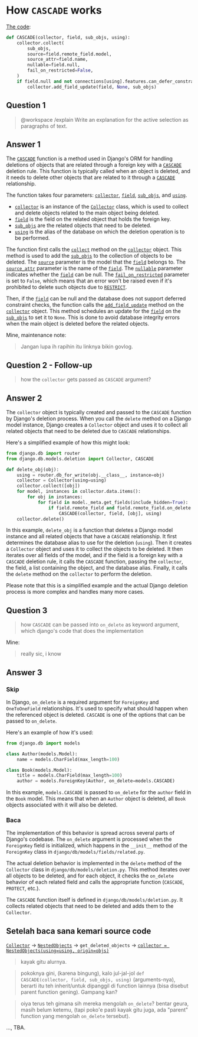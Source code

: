 # How `CASCADE` works

[The code](https://github.com/django/django/blob/761946f8e1b6d725f83fa4f3b04ca9750f486009/django/db/models/deletion.py#L22):

```python
def CASCADE(collector, field, sub_objs, using):
    collector.collect(
        sub_objs,
        source=field.remote_field.model,
        source_attr=field.name,
        nullable=field.null,
        fail_on_restricted=False,
    )
    if field.null and not connections[using].features.can_defer_constraint_checks:
        collector.add_field_update(field, None, sub_objs)
```

## Question 1

> @workspace /explain Write an explanation for the active selection as paragraphs of text.

## Answer 1

The [`CASCADE`](command:_github.copilot.openSymbolInFile?%5B%22django%2Fdb%2Fmodels%2Fdeletion.py%22%2C%22CASCADE%22%5D "django/db/models/deletion.py") function is a method used in Django's ORM for handling deletions of objects that are related through a foreign key with a [`CASCADE`](command:_github.copilot.openSymbolInFile?%5B%22django%2Fdb%2Fmodels%2Fdeletion.py%22%2C%22CASCADE%22%5D "django/db/models/deletion.py") deletion rule. This function is typically called when an object is deleted, and it needs to delete other objects that are related to it through a [`CASCADE`](command:_github.copilot.openSymbolInFile?%5B%22django%2Fdb%2Fmodels%2Fdeletion.py%22%2C%22CASCADE%22%5D "django/db/models/deletion.py") relationship.

The function takes four parameters: [`collector`](command:_github.copilot.openSymbolInFile?%5B%22django%2Fdb%2Fmodels%2Fdeletion.py%22%2C%22collector%22%5D "django/db/models/deletion.py"), [`field`](command:_github.copilot.openSymbolInFile?%5B%22django%2Fdb%2Fmodels%2Fdeletion.py%22%2C%22field%22%5D "django/db/models/deletion.py"), [`sub_objs`](command:_github.copilot.openSymbolInFile?%5B%22django%2Fdb%2Fmodels%2Fdeletion.py%22%2C%22sub_objs%22%5D "django/db/models/deletion.py"), and [`using`](command:_github.copilot.openSymbolInFile?%5B%22django%2Fdb%2Fmodels%2Fdeletion.py%22%2C%22using%22%5D "django/db/models/deletion.py").

- [`collector`](command:_github.copilot.openSymbolInFile?%5B%22django%2Fdb%2Fmodels%2Fdeletion.py%22%2C%22collector%22%5D "django/db/models/deletion.py") is an instance of the [`Collector`](command:_github.copilot.openSymbolInFile?%5B%22django%2Fdb%2Fmodels%2Fdeletion.py%22%2C%22Collector%22%5D "django/db/models/deletion.py") class, which is used to collect and delete objects related to the main object being deleted.
- [`field`](command:_github.copilot.openSymbolInFile?%5B%22django%2Fdb%2Fmodels%2Fdeletion.py%22%2C%22field%22%5D "django/db/models/deletion.py") is the field on the related object that holds the foreign key.
- [`sub_objs`](command:_github.copilot.openSymbolInFile?%5B%22django%2Fdb%2Fmodels%2Fdeletion.py%22%2C%22sub_objs%22%5D "django/db/models/deletion.py") are the related objects that need to be deleted.
- [`using`](command:_github.copilot.openSymbolInFile?%5B%22django%2Fdb%2Fmodels%2Fdeletion.py%22%2C%22using%22%5D "django/db/models/deletion.py") is the alias of the database on which the deletion operation is to be performed.

The function first calls the [`collect`](command:_github.copilot.openSymbolInFile?%5B%22django%2Fdb%2Fmodels%2Fdeletion.py%22%2C%22collect%22%5D "django/db/models/deletion.py") method on the [`collector`](command:_github.copilot.openSymbolInFile?%5B%22django%2Fdb%2Fmodels%2Fdeletion.py%22%2C%22collector%22%5D "django/db/models/deletion.py") object. This method is used to add the [`sub_objs`](command:_github.copilot.openSymbolInFile?%5B%22django%2Fdb%2Fmodels%2Fdeletion.py%22%2C%22sub_objs%22%5D "django/db/models/deletion.py") to the collection of objects to be deleted. The [`source`](command:_github.copilot.openSymbolInFile?%5B%22django%2Fdb%2Fmodels%2Fdeletion.py%22%2C%22source%22%5D "django/db/models/deletion.py") parameter is the model that the [`field`](command:_github.copilot.openSymbolInFile?%5B%22django%2Fdb%2Fmodels%2Fdeletion.py%22%2C%22field%22%5D "django/db/models/deletion.py") belongs to. The [`source_attr`](command:_github.copilot.openSymbolInFile?%5B%22django%2Fdb%2Fmodels%2Fdeletion.py%22%2C%22source_attr%22%5D "django/db/models/deletion.py") parameter is the name of the [`field`](command:_github.copilot.openSymbolInFile?%5B%22django%2Fdb%2Fmodels%2Fdeletion.py%22%2C%22field%22%5D "django/db/models/deletion.py"). The [`nullable`](command:_github.copilot.openSymbolInFile?%5B%22django%2Fdb%2Fmodels%2Fdeletion.py%22%2C%22nullable%22%5D "django/db/models/deletion.py") parameter indicates whether the [`field`](command:_github.copilot.openSymbolInFile?%5B%22django%2Fdb%2Fmodels%2Fdeletion.py%22%2C%22field%22%5D "django/db/models/deletion.py") can be null. The [`fail_on_restricted`](command:_github.copilot.openSymbolInFile?%5B%22django%2Fdb%2Fmodels%2Fdeletion.py%22%2C%22fail_on_restricted%22%5D "django/db/models/deletion.py") parameter is set to `False`, which means that an error won't be raised even if it's prohibited to delete such objects due to [`RESTRICT`](command:_github.copilot.openSymbolInFile?%5B%22django%2Fdb%2Fmodels%2Fdeletion.py%22%2C%22RESTRICT%22%5D "django/db/models/deletion.py").

Then, if the [`field`](command:_github.copilot.openSymbolInFile?%5B%22django%2Fdb%2Fmodels%2Fdeletion.py%22%2C%22field%22%5D "django/db/models/deletion.py") can be null and the database does not support deferred constraint checks, the function calls the [`add_field_update`](command:_github.copilot.openSymbolInFile?%5B%22django%2Fdb%2Fmodels%2Fdeletion.py%22%2C%22add_field_update%22%5D "django/db/models/deletion.py") method on the [`collector`](command:_github.copilot.openSymbolInFile?%5B%22django%2Fdb%2Fmodels%2Fdeletion.py%22%2C%22collector%22%5D "django/db/models/deletion.py") object. This method schedules an update for the [`field`](command:_github.copilot.openSymbolInFile?%5B%22django%2Fdb%2Fmodels%2Fdeletion.py%22%2C%22field%22%5D "django/db/models/deletion.py") on the [`sub_objs`](command:_github.copilot.openSymbolInFile?%5B%22django%2Fdb%2Fmodels%2Fdeletion.py%22%2C%22sub_objs%22%5D "django/db/models/deletion.py") to set it to `None`. This is done to avoid database integrity errors when the main object is deleted before the related objects.

Mine, maintenance note:
> Jangan lupa ih rapihin itu linknya bikin govlog.

## Question 2 - Follow-up

> how the `collector` gets passed as `CASCADE` argument?

## Answer 2

The `collector` object is typically created and passed to the `CASCADE` function by Django's deletion process. When you call the `delete` method on a Django model instance, Django creates a `Collector` object and uses it to collect all related objects that need to be deleted due to `CASCADE` relationships.

Here's a simplified example of how this might look:

```python
from django.db import router
from django.db.models.deletion import Collector, CASCADE

def delete_obj(obj):
    using = router.db_for_write(obj.__class__, instance=obj)
    collector = Collector(using=using)
    collector.collect([obj])
    for model, instances in collector.data.items():
        for obj in instances:
            for field in model._meta.get_fields(include_hidden=True):
                if field.remote_field and field.remote_field.on_delete == CASCADE:
                    CASCADE(collector, field, [obj], using)
    collector.delete()
```

In this example, `delete_obj` is a function that deletes a Django model instance and all related objects that have a `CASCADE` relationship. It first determines the database alias to use for the deletion (`using`). Then it creates a `Collector` object and uses it to collect the objects to be deleted. It then iterates over all fields of the model, and if the field is a foreign key with a `CASCADE` deletion rule, it calls the `CASCADE` function, passing the `collector`, the field, a list containing the object, and the database alias. Finally, it calls the `delete` method on the `collector` to perform the deletion.

Please note that this is a simplified example and the actual Django deletion process is more complex and handles many more cases.

## Question 3

> how `CASCADE` can be passed into `on_delete` as keyword argument, which django's code that does the implementation

Mine:
> really sic, i know

## Answer 3

### Skip

In Django, `on_delete` is a required argument for `ForeignKey` and `OneToOneField` relationships. It's used to specify what should happen when the referenced object is deleted. `CASCADE` is one of the options that can be passed to `on_delete`.

Here's an example of how it's used:

```python
from django.db import models

class Author(models.Model):
    name = models.CharField(max_length=100)

class Book(models.Model):
    title = models.CharField(max_length=100)
    author = models.ForeignKey(Author, on_delete=models.CASCADE)
```

In this example, `models.CASCADE` is passed to `on_delete` for the `author` field in the `Book` model. This means that when an `Author` object is deleted, all `Book` objects associated with it will also be deleted.

### Baca

The implementation of this behavior is spread across several parts of Django's codebase. The `on_delete` argument is processed when the `ForeignKey` field is initialized, which happens in the `__init__` method of the `ForeignKey` class in `django/db/models/fields/related.py`.

The actual deletion behavior is implemented in the `delete` method of the `Collector` class in `django/db/models/deletion.py`. This method iterates over all objects to be deleted, and for each object, it checks the `on_delete` behavior of each related field and calls the appropriate function (`CASCADE`, `PROTECT`, etc.).

The `CASCADE` function itself is defined in `django/db/models/deletion.py`. It collects related objects that need to be deleted and adds them to the `Collector`.

## Setelah baca sana kemari source code

[`Collector`](https://github.com/django/django/blob/761946f8e1b6d725f83fa4f3b04ca9750f486009/django/db/models/deletion.py#L96) -> [`NestedObjects`](https://github.com/django/django/blob/761946f8e1b6d725f83fa4f3b04ca9750f486009/django/contrib/admin/utils.py#L182) -> `get_deleted_objects` -> [`collector = NestedObjects(using=using, origin=objs)`](https://github.com/django/django/blob/761946f8e1b6d725f83fa4f3b04ca9750f486009/django/contrib/admin/utils.py#L137)

> kayak gitu alurnya.

> pokoknya gini, (karena bingung), kalo jul-jal-jol `def CASCADE(collector, field, sub_objs, using)` (arguments-nya), berarti itu teh inherit/untuk dipanggil di function lainnya (bisa disebut parent function gening). Gampang kan?

> oiya terus teh gimana sih mereka mengolah `on_delete`? bentar geura, masih belum ketemu, (tapi poko'e pasti kayak gitu juga, ada "parent" function yang mengolah `on_delete` tersebut).

..., TBA.
